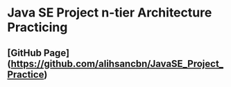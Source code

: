 # Java SE Project n-tier Architecture Practicing
[GitHub Page] (https://github.com/alihsancbn/JavaSE_Project_Practice)
---

```sh
```